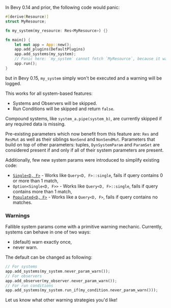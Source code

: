 <!-- Reduce runtime panics through `SystemParam` validation -->
<!-- https://github.com/bevyengine/bevy/pull/15276 -->

<!-- `QuerySingle` family of system params -->
<!-- https://github.com/bevyengine/bevy/pull/15476 -->

<!-- `Populated` (query) system param -->
<!-- https://github.com/bevyengine/bevy/pull/15488 -->


In Bevy 0.14 and prior, the following code would panic:
```rust
#[derive(Resource)]
struct MyResource;

fn my_system(my_resource: Res<MyResource>) {}

fn main() {
    let mut app = App::new();
    app.add_plugins(DefaultPlugins)
    app.add_systems(my_system);
    // Panic here: `my_system` cannot fetch `MyResource`, because it was never added.
    app.run();
}
```
but in Bevy 0.15, `my_system` simply won't be executed and a warning will be logged.

This works for all system-based features:

- Systems and Observers will be skipped.
- Run Conditions will be skipped and return `false`.

Compound systems, like `system_a.pipe(system_b)`, are currently skipped if any required data is missing.

Pre-existing parameters which now benefit from this feature are: `Res` and `ResMut` as well as their siblings `NonSend` and `NonSendMut`.
Parameters that build on top of other parameters: tuples, `DynSystemParam` and `ParamSet` are considered present if and only if all of their system parameters are present.

Additionally, few new system params were introduced to simplify existing code:
- [`Single<D, F>`] - Works like `Query<D, F>::single`, fails if query contains 0 or more than 1 match,
- `Option<Single<D, F>>` - Works like `Query<D, F>::single`, fails if query contains more than 1 match,
- [`Populated<D, F>`] - Works like a `Query<D, F>`, fails if query contains no matches.

### Warnings

Fallible system params come with a primitive warning mechanic.
Currently, systems can behave in one of two ways:
- (default) warn exactly once,
- never warn.

The default can be changed as following:
```rust
// For systems
app.add_systems(my_system.never_param_warn());
// For observers
app.add_observer(my_observer.never_param_warn());
// For run conditions
app.add_systems(my_system.run_if(my_condition.never_param_warn()));
```

Let us know what other warning strategies you'd like!

[`Single<D, F>`]: https://docs.rs/bevy/0.15.0-rc.2/bevy/ecs/prelude/struct.Single.html
[`Populated<D, F>`]: https://docs.rs/bevy/0.15.0-rc.2/bevy/ecs/prelude/struct.Populated.html
